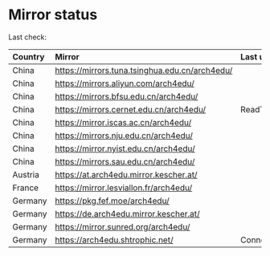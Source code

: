 <script src="./time.js"></script>
# Mirror status
Last check: <script type="text/javascript">localize(1757406764.3815894);</script>

|Country|Mirror|Last update|
|:------|:-----|:----------|
|China|https://mirrors.tuna.tsinghua.edu.cn/arch4edu/|<script type="text/javascript">localize(1757400372);</script>|
|China|https://mirrors.aliyun.com/arch4edu/|<script type="text/javascript">localize(1757400372);</script>|
|China|https://mirrors.bfsu.edu.cn/arch4edu/|<script type="text/javascript">localize(1757356949);</script>|
|China|https://mirrors.cernet.edu.cn/arch4edu/|ReadTimeout|
|China|https://mirror.iscas.ac.cn/arch4edu/|<script type="text/javascript">localize(1757400372);</script>|
|China|https://mirrors.nju.edu.cn/arch4edu/|<script type="text/javascript">localize(1757356949);</script>|
|China|https://mirror.nyist.edu.cn/arch4edu/|<script type="text/javascript">localize(1757356949);</script>|
|China|https://mirrors.sau.edu.cn/arch4edu/|<script type="text/javascript">localize(1756795646);</script>|
|Austria|https://at.arch4edu.mirror.kescher.at/|<script type="text/javascript">localize(1756104457);</script>|
|France|https://mirror.lesviallon.fr/arch4edu/|<script type="text/javascript">localize(1756709288);</script>|
|Germany|https://pkg.fef.moe/arch4edu/|<script type="text/javascript">localize(1756104457);</script>|
|Germany|https://de.arch4edu.mirror.kescher.at/|<script type="text/javascript">localize(1756104457);</script>|
|Germany|https://mirror.sunred.org/arch4edu/|<script type="text/javascript">localize(1757400372);</script>|
|Germany|https://arch4edu.shtrophic.net/|ConnectionError|

<script src="./tablefilter/tablefilter.js"></script>
<script src="./table.js"></script>